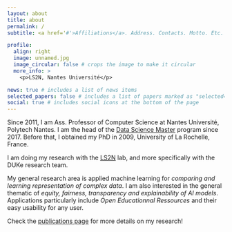 ```yaml
---
layout: about
title: about
permalink: /
subtitle: <a href='#'>Affiliations</a>. Address. Contacts. Motto. Etc.

profile:
  align: right
  image: unnamed.jpg
  image_circular: false # crops the image to make it circular
  more_info: >
    <p>LS2N, Nantes Université</p>

news: true # includes a list of news items
selected_papers: false # includes a list of papers marked as "selected={true}"
social: true # includes social icons at the bottom of the page
---
```


Since 2011, I am Ass. Professor of Computer Science at Nantes Université, Polytech Nantes. I am the head of the [Data Science Master](https://polytech.univ-nantes.fr/fr/les-formations/masters-internationaux/data-science-masters-degree-ds) program since 2017. Before that, I obtained my PhD in 2009, University of La Rochelle, France.

I am doing my research with the [LS2N](https://www.ls2n.fr) lab, and more specifically with the DUKe research team.

My general research area is applied machine learning for *comparing and learning representation of complex data*.
I am also interested in the general thematic of *equity, fairness, transparency and explainability of AI models*.
Applications particularly include *Open Educationnal Ressources* and  their easy usability for any user. 

Check the [publications page](/publications) for more details on my research!
